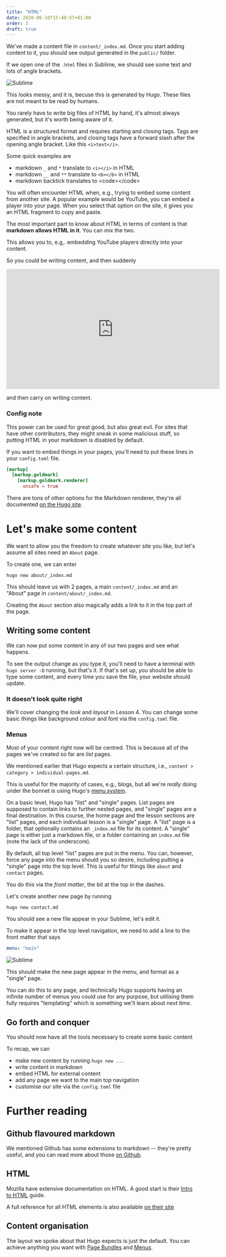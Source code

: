 ```yaml
---
title: "HTML"
date: 2020-06-10T15:48:57+01:00
order: 3
draft: true
---
```

We've made a content file in `content/_index.md`. Once you start adding content to it, you should see output generated in the `public/` folder.

If we open one of the `.html` files in Sublime, we should see some text and lots of angle brackets.

![Sublime](sublime-0.png)

This looks messy, and it is, becuse this is generated by Hugo. These files are not meant to be read by humans.

You rarely have to write big files of HTML by hand, it's almost always generated, but it's worth being aware of it.

HTML is a structured format and requires starting and closing tags. Tags are specified in angle brackets, and closing tags have a forward slash after the opening angle bracket. Like this `<i>text</i>`.

Some quick examples are

- markdown `_` and `*` translate to `<i></i>` in HTML
- markdown `__` and `**` translate to `<b></b>` in HTML
- markdown backtick translates to \<code>\</code>

You will often encounter HTML when, e.g., trying to embed some content from another site. A popular example would be YouTube, you can embed a player into your page. When you select that option on the site, it gives you an HTML fragment to copy and paste.

The most important part to know about HTML in terms of content is that **markdown allows HTML in it**. You can mix the two.

This allows you to, e.g,. embedding YouTube players directly into your content.

So you could be writing content, and then suddenly

<iframe width="560" height="315" src="https://www.youtube.com/embed/dQw4w9WgXcQ" frameborder="0" allow="accelerometer; autoplay; encrypted-media; gyroscope; picture-in-picture" allowfullscreen></iframe>

and then carry on writing content.

### Config note
This power can be used for great good, but also great evil. For sites that have other contributors, they might sneak in some malicious stuff, so putting HTML in your markdown is disabled by default.

If you want to embed things in your pages, you'll need to put these lines in your `config.toml` file.

```toml
[markup]
  [markup.goldmark]
    [markup.goldmark.renderer]
      unsafe = true
```

There are tons of other options for the Markdown renderer, they're all documented [on the Hugo site](https://gohugo.io/getting-started/configuration-markup/).

# Let's make some content
We want to allow you the freedom to create whatever site you like, but let's assume all sites need an `About` page.

To create one, we can enter

```
hugo new about/_index.md
```

This should leave us with 2 pages, a main `content/_index.md` and an "About" page in `content/about/_index.md`.

Creating the `About` section also magically adds a link to it in the top part of the page.

## Writing some content
We can now put some content in any of our two pages and see what happens.

To see the output change as you type it, you'll need to have a terminal with `hugo server -D` running, but that's it. If that's set up, you should be able to type some content, and every time you save the file, your website should update.

### It doesn't look quite right
We'll cover changing the _look_ and _layout_ in Lesson 4. You can change some basic things like background colour and font via the `config.toml` file.

### Menus
Most of your content right now will be centred. This is because all of the pages we've created so far are _list_ pages.

We mentioned earlier that Hugo expects a certain structure, i.e., `content > category > individual-pages.md`.

This is useful for the majority of cases, e.g., blogs, but all we're _really_ doing under the bonnet is using Hugo's [menu system](https://gohugo.io/content-management/menus/).

On a basic level, Hugo has "list" and "single" pages. List pages are supposed to contain links to further nested pages, and "single" pages are a final destination. In this course, the home page and the lesson sections are "list" pages, and each individual lesson is a "single" page. A "list" page is a folder, that optionally contains an `_index.md` file for its content. A "single" page is either just a markdown file, or a folder containing an `index.md` file (note the lack of the underscore).

By default, all top level "list" pages are put in the menu. You can, however, force any page into the menu should you so desire, including putting a "single" page into the top level. This is useful for things like `about` and `contact` pages.

You do this via the _front matter_, the bit at the top in the dashes.

Let's create another new page by running

```
hugo new contact.md
```

You should see a new file appear in your Sublime, let's edit it.

To make it appear in the top level navigation, we need to add a line to the front matter that says

```yaml
menu: "main"
```

![Sublime](sublime-1.png)

This should make the new page appear in the menu, and format as a "single" page.

You can do this to any page, and technically Hugo supports having an infinite number of menus you could use for any purpose, but utilising them fully requires "templating" which is something we'll learn about next time.

## Go forth and conquer
You should now have all the tools necessary to create some basic content

To recap, we can

- make new content by running `hugo new ...`
- write content in markdown
- embed HTML for external content
- add any page we want to the main top navigation
- customise our site via the `config.toml` file

# Further reading

## Github flavoured markdown
We mentioned Github has some extensions to markdown -- they're pretty useful, and you can read more about those [on Github](https://guides.github.com/features/mastering-markdown/#GitHub-flavored-markdown).

## HTML
Mozilla have extensive documentation on HTML. A good start is their [Intro to HTML](https://developer.mozilla.org/en-US/docs/Learn/HTML/Introduction_to_HTML) guide.

A full reference for all HTML elements is also available [on their site](https://developer.mozilla.org/en-US/docs/Learn/HTML/Introduction_to_HTML#Elements_%E2%80%94_the_basic_building_blocks)

## Content organisation
The layout we spoke about that Hugo expects is just the default. You can achieve anything you want with [Page Bundles](https://gohugo.io/content-management/page-bundles/) and [Menus](https://gohugo.io/content-management/menus/).
